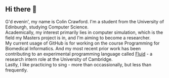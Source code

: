 ## Hi there 👋
G'd evenin', my name is Colin Crawford. I'm a student from the University of Edinburgh, studying Computer Science.\
Academically, my interest primarily lies in computer simulation, which is the field my Masters project is in, and I'm aiming to become a researcher.\
My current usage of GitHub is for working on the course Programming for Biomedical Informatics. And my most recent prior work has been contributing to an experimental programming language called [Fluid](https://github.com/explorable-viz/fluid) - a research intern role at the University of Cambridge.\
Lastly, I like practicing to sing - more than occassionally, but less than frequently.

<!--
**ColinC-UoE/ColinC-UoE** is a ✨ _special_ ✨ repository because its `README.md` (this file) appears on your GitHub profile.

Here are some ideas to get you started:

- 🔭 I’m currently working on ...
- 🌱 I’m currently learning ...
- 👯 I’m looking to collaborate on ...
- 🤔 I’m looking for help with ...
- 💬 Ask me about ...
- 📫 How to reach me: ...
- 😄 Pronouns: ...
- ⚡ Fun fact: ...
-->
